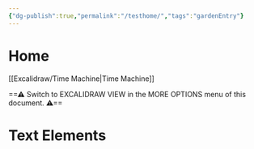 ```yaml
---
{"dg-publish":true,"permalink":"/testhome/","tags":"gardenEntry"}
---
```


# Home

[[Excalidraw/Time Machine\|Time Machine]]


<div class="transclusion internal-embed is-loaded"><div class="markdown-embed">




==⚠  Switch to EXCALIDRAW VIEW in the MORE OPTIONS menu of this document. ⚠==


# Text Elements


</div></div>

